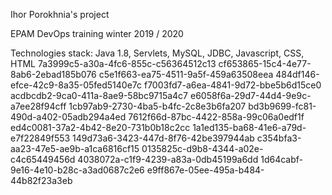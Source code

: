 Ihor Porokhnia's project


EPAM DevOps  training winter 2019 / 2020

Technologies stack: Java 1.8, Servlets, MySQL, JDBC, Javascript, CSS, HTML
7a3999c5-a30a-4fc6-855c-c56364512c13
cf653865-15c4-4e77-8ab6-2ebad185b076
c5e1f663-ea75-4511-9a5f-459a63508eea
484df146-efce-42c9-8a35-05fed5140e7c
f7003fd7-a6ea-4841-9d72-bbe5b6d15ce0
acdbcdb2-9ca0-411a-8ae9-58bc9715a4c7
e6058f6a-29d7-44d4-9e9c-a7ee28f94cff
1cb97ab9-2730-4ba5-b4fc-2c8e3b6fa207
bd3b9699-fc81-490d-a402-05adb294a4ed
7612f66d-87bc-4422-858a-99c06a0edf1f
ed4c0081-37a2-4b42-8e20-731b0b18c2cc
1a1ed135-ba68-41e6-a79d-e7f22849f553
149d73a6-3423-447d-8f76-42be397944ab
c354bfa3-aa23-47e5-ae9b-a1ca6816cf15
0135825c-d9b8-4344-a02e-c4c65449456d
4038072a-c1f9-4239-a83a-0db45199a6dd
1d64cabf-9e16-4e10-b28c-a3ad0687c2e6
e9ff867e-05ee-495a-b484-44b82f23a3eb
